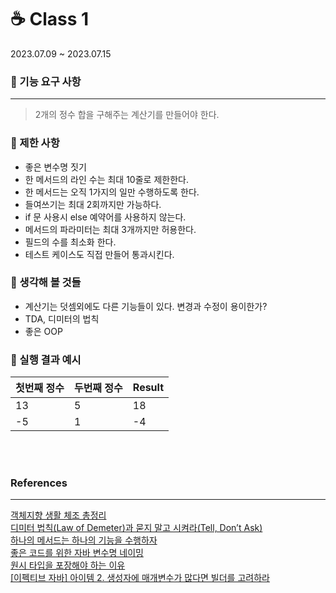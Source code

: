 # ☕ Class 1

2023.07.09 ~ 2023.07.15

### 🎯  기능 요구 사항

---

> 2개의 정수 합을 구해주는 계산기를 만들어야 한다.
>

### 🚀 제한 사항

- 좋은 변수명 짓기
- 한 메서드의 라인 수는 최대 10줄로 제한한다.
- 한 메서드는 오직 1가지의 일만 수행하도록 한다.
- 들여쓰기는 최대 2회까지만 가능하다.
- if 문 사용시 else 예약어를 사용하지 않는다.
- 메서드의 파라미터는 최대 3개까지만 허용한다.
- 필드의 수를 최소화 한다.
- 테스트 케이스도 직접 만들어 통과시킨다.

### 🤔 생각해 볼 것들

- 계산기는 덧셈외에도 다른 기능들이 있다. 변경과 수정이 용이한가?
- TDA, 디미터의 법칙
- 좋은 OOP

### 🧮 실행 결과 예시

| 첫번째 정수 | 두번째 정수 | Result |
| --- | --- | --- |
| 13 | 5 | 18 |
| -5 | 1 | -4 |

<br>
<br>

### References

---

[객체지향 생활 체조 총정리](https://developerfarm.wordpress.com/2012/02/03/object_calisthenics_summary/)<br>
[디미터 법칙(Law of Demeter)과 묻지 말고 시켜라(Tell, Don’t Ask)](https://prohannah.tistory.com/204)<br>
[하나의 메서드는 하나의 기능을 수행하자](https://tecoble.techcourse.co.kr/post/2020-05-10-single-job-method/)<br>
[좋은 코드를 위한 자바 변수명 네이밍](https://tecoble.techcourse.co.kr/post/2020-04-24-variable_naming/)<br>
[원시 타입을 포장해야 하는 이유](https://tecoble.techcourse.co.kr/post/2020-05-29-wrap-primitive-type/)<br>
[[이펙티브 자바] 아이템 2. 생성자에 매개변수가 많다면 빌더를 고려하라](https://velog.io/@lychee/이펙티브-자바-아이템-2.-생성자에-매개변수가-많다면-빌더를-고려하라)<br>